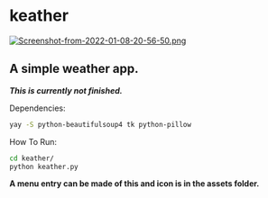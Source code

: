 # keather
[![Screenshot-from-2022-01-08-20-56-50.png](https://i.postimg.cc/zDSzdmtV/Screenshot-from-2022-01-08-20-56-50.png)](https://postimg.cc/SjRbsPph)

A simple weather app.
-----
***This is currently not finished.***

Dependencies:
```bash
yay -S python-beautifulsoup4 tk python-pillow

```

How To Run:
```bash
cd keather/
python keather.py
```

**A menu entry can be made of this and icon is in the assets folder.**
